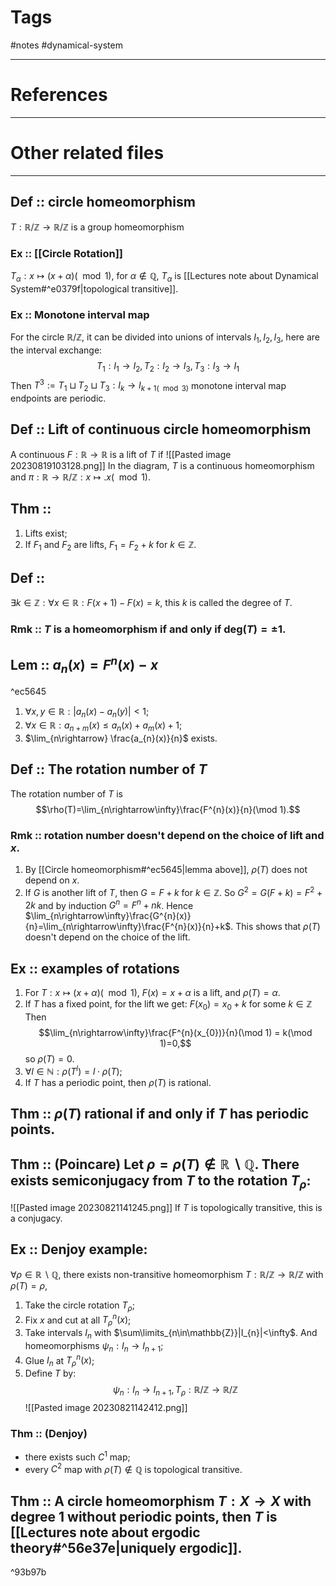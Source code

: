 # Tags
#notes #dynamical-system 

---

# References


---


# Other related files


---
## Def :: circle homeomorphism
$T: \mathbb{R}/\mathbb{Z}\rightarrow\mathbb{R}/\mathbb{Z}$ is a group homeomorphism

### Ex :: [[Circle Rotation]] 
$T_{\alpha}:x\mapsto(x+\alpha)(\mod 1)$, for $\alpha\not\in\mathbb{Q}$, $T_{\alpha}$ is [[Lectures note about Dynamical System#^e0379f|topological transitive]].

### Ex :: Monotone interval map
For the circle $\mathbb{R}/\mathbb{Z}$, it can be divided into unions of intervals $I_{1},I_{2},I_{3}$, here are the interval exchange: $$ T_{1}: I_{1}\rightarrow I_{2}, T_{2}:I_{2}\rightarrow I_{3}, T_{3}: I_{3}\rightarrow I_{1}$$
Then $T^{3}:=T_{1}\sqcup T_{2}\sqcup T_{3}: I_{k}\rightarrow I_{k+1(\mod 3)}$ monotone interval map endpoints are periodic.



## Def :: Lift of continuous circle homeomorphism
A continuous $F:\mathbb{R}\rightarrow\mathbb{R}$ is a lift of $T$ if ![[Pasted image 20230819103128.png]]
In the diagram, $T$ is a continuous homeomorphism and $\pi:\mathbb{R}\rightarrow\mathbb{R}/\mathbb{Z}:x\mapsto.x(\mod1)$.


## Thm :: 
1. Lifts exist;
2. If $F_{1}$ and $F_{2}$ are lifts, $F_{1}=F_{2}+k$ for $k\in\mathbb{Z}$. 


## Def ::
$\exists k\in\mathbb{Z}:\forall x\in\mathbb{R}:F(x+1)-F(x)=k$, this $k$ is called the degree of $T.$

### Rmk :: $T$ is a homeomorphism if and only if $\text{deg}(T)=\pm 1$.

## Lem :: $a_{n}(x)=F^{n}(x)-x$

^ec5645

1. $\forall x,y\in\mathbb{R}:|a_{n}(x)-a_{n}(y)|<1$;
2. $\forall x\in\mathbb{R}:a_{n+m}(x)\leq a_{n}(x)+a_{m}(x)+1$;
3. $\lim_{n\rightarrow} \frac{a_{n}(x)}{n}$ exists.


## Def :: The rotation number of $T$ 
The rotation number of $T$ is 
$$\rho(T)=\lim_{n\rightarrow\infty}\frac{F^{n}(x)}{n}(\mod 1).$$
### Rmk :: rotation number doesn't depend on the choice of lift and $x$.
1. By [[Circle homeomorphism#^ec5645|lemma above]], $\rho(T)$ does not depend on $x$. 
2. If $G$ is another lift of $T$, then $G=F+k$ for $k\in\mathbb{Z}$. So $G^{2}=G(F+k)=F^{2}+2k$ and by induction $G^{n}=F^{n}+nk$. Hence $\lim_{n\rightarrow\infty}\frac{G^{n}(x)}{n}=\lim_{n\rightarrow\infty}\frac{F^{n}(x)}{n}+k$. This shows that $\rho(T)$ doesn't depend on the choice of the lift.


## Ex :: examples of rotations
1. For $T:x\mapsto (x+\alpha)(\mod 1)$, $F(x)=x+\alpha$ is a lift, and $\rho(T)=\alpha$.
2. If $T$ has a fixed point, for the lift we get: $F(x_{0})=x_{0}+k$ for some $k\in\mathbb{Z}$ Then $$\lim_{n\rightarrow\infty}\frac{F^{n}(x_{0})}{n}(\mod 1) = k(\mod 1)=0,$$ so $\rho(T)=0$.
3. $\forall l\in\mathbb{N}:\rho(T^{l})=l\cdot\rho(T)$;
4. If $T$ has a periodic point, then $\rho(T)$ is rational.


## Thm :: $\rho(T)$ rational if and only if $T$ has periodic points.




## Thm :: (Poincare) Let $\rho=\rho(T)\not\in\mathbb{R}\backslash\mathbb{Q}$. There exists semiconjugacy from $T$ to the rotation $T_{\rho}$:
![[Pasted image 20230821141245.png]]
If $T$ is topologically transitive, this is a conjugacy.


## Ex :: Denjoy example:
$\forall\rho\in\mathbb{R}\backslash\mathbb{Q}$, there exists non-transitive homeomorphism $T:\mathbb{R}/\mathbb{Z}\rightarrow\mathbb{R}/\mathbb{Z}$ with $\rho(T)=\rho$,
1. Take the circle rotation $T_{\rho}$;
2. Fix $x$ and cut at all $T^{n}_{\rho}(x)$;
3. Take intervals $I_{n}$ with $\sum\limits_{n\in\mathbb{Z}}|I_{n}|<\infty$. And homeomorphisms $\psi_{n}:I_{n}\rightarrow I_{n+1}$;
4. Glue $I_{n}$ at $T^{n}_{\rho}(x)$;
5. Define $T$ by: $$\psi_{n}:I_{n}\rightarrow I_{n+1},T_{\rho}:\mathbb{R}/\mathbb{Z}\rightarrow\mathbb{R}/\mathbb{Z}$$
![[Pasted image 20230821142412.png]]
### Thm :: (Denjoy)
* there exists such $C^{1}$ map;
* every $C^{2}$ map with $\rho(T)\not\in\mathbb{Q}$ is topological transitive.


## Thm :: A circle homeomorphism $T:X\rightarrow X$ with degree 1 without periodic points, then $T$ is [[Lectures note about ergodic theory#^56e37e|uniquely ergodic]].

^93b97b


